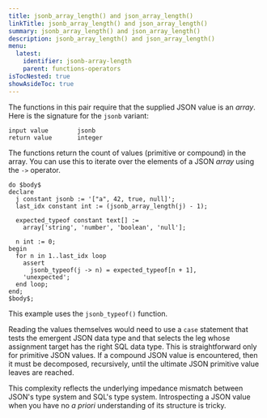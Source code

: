 ```yaml
---
title: jsonb_array_length() and json_array_length()
linkTitle: jsonb_array_length() and json_array_length()
summary: jsonb_array_length() and json_array_length()
description: jsonb_array_length() and json_array_length()
menu:
  latest:
    identifier: jsonb-array-length
    parent: functions-operators
isTocNested: true
showAsideToc: true
---
```



The functions in this pair require that the supplied JSON value is an _array_. Here is the signature for the `jsonb` variant:

```
input value        jsonb
return value       integer
```

The functions return the count of values (primitive or compound) in the array. You can use this to iterate over the elements of a JSON _array_ using the  `->` operator.

```postgresql
do $body$
declare
  j constant jsonb := '["a", 42, true, null]';
  last_idx constant int := (jsonb_array_length(j) - 1);

  expected_typeof constant text[] :=
    array['string', 'number', 'boolean', 'null'];

  n int := 0;
begin
  for n in 1..last_idx loop
    assert
      jsonb_typeof(j -> n) = expected_typeof[n + 1],
    'unexpected';
  end loop;
end;
$body$;
```

This example uses the `jsonb_typeof()` function.

Reading the values themselves would need to use a `case` statement that tests the emergent JSON data type and that selects the leg whose assignment target has the right SQL data type. This is straightforward only for primitive JSON values. If a compound JSON value is encountered, then it must be decomposed, recursively, until the ultimate JSON primitive value leaves are reached.

This complexity reflects the underlying impedance mismatch between JSON's type system and SQL's type system. Introspecting a JSON value when you have no _a priori_ understanding of its structure is tricky.
